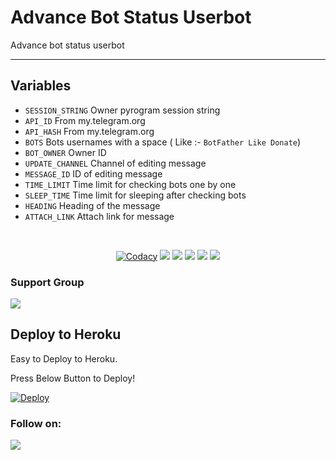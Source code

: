 # Advance Bot Status Userbot
Advance bot status userbot

---

## Variables

- `SESSION_STRING` Owner pyrogram session string
- `API_ID` From my.telegram.org
- `API_HASH` From my.telegram.org
- `BOTS` Bots usernames with a space ( Like :- `BotFather Like Donate`)
- `BOT_OWNER` Owner ID 
- `UPDATE_CHANNEL` Channel of editing message 
- `MESSAGE_ID` ID of editing message
- `TIME_LIMIT` Time limit for checking bots one by one
- `SLEEP_TIME` Time limit for sleeping after checking bots
- `HEADING` Heading of the message 
- `ATTACH_LINK` Attach link for message

<br>


<p align="center">
    <a href="https://app.codacy.com/szbots/Powerful-Bot-Status-Bot/dashboard"> <img src="https://img.shields.io/codacy/grade/4d58f2a402b54aed8a7d95f7add45a81?color=brightgreen&logo=codacy&logoColor=green&style=for-the-badge" alt="Codacy" /></a>
    <a href="https://github.com/szbots/Powerful-Bot-Status-Bot"> <img src="https://img.shields.io/github/repo-size/szbots/Powerful-Bot-Status-Bot?color=orange&logo=github&logoColor=green&style=for-the-badge" /></a>
    <a href="https://github.com/szbots/Powerful-Bot-Status-Bot/commits/"> <img src="https://img.shields.io/github/last-commit/szbots/Powerful-Bot-Status-Bot?color=brown&logo=github&logoColor=green&style=for-the-badge" /></a>
    <a href="https://github.com/szbots/Powerful-Bot-Status-Bot/issues"> <img src="https://img.shields.io/github/issues/szbots/Powerful-Bot-Status-Bot?color=blueviolet&logo=github&logoColor=green&style=for-the-badge" /></a>
    <a href="https://github.com/szbots/Powerful-Bot-Status-Bot/network/members"> <img src="https://img.shields.io/github/forks/szbots/Powerful-Bot-Status-Bot?color=red&logo=github&logoColor=green&style=for-the-badge" /></a>  
    <a href="https://pypi.org/project/Telethon/"> <img src="https://img.shields.io/pypi/v/telethon?color=yellow&label=telethon&logo=python&logoColor=green&style=for-the-badge" /></a>
</p>

### Support Group
<a href="https://t.me/slbotzone"><img src="https://img.shields.io/badge/Telegram-Join%20Telegram%20Group-blue.svg?logo=telegram"></a>

## Deploy to Heroku
Easy to Deploy to Heroku.

Press Below Button to Deploy!

[![Deploy](https://www.herokucdn.com/deploy/button.svg)](https://heroku.com/deploy?template=https://github.com/szbots/Powerful-Bot-Status-Bot)

### Follow on:
<p align="left">
<a href="https://github.com/InukaRanmira"><img src="https://img.shields.io/badge/GitHub-Follow%20on%20GitHub-inactive.svg?logo=github"></a>
</p>
